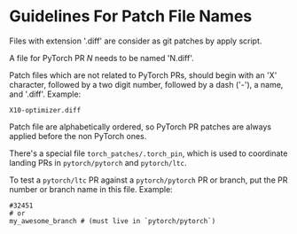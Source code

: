 # Guidelines For Patch File Names

Files with extension '.diff' are consider as git patches by apply script.

A file for PyTorch PR _N_ needs to be named 'N.diff'.

Patch files which are not related to PyTorch PRs, should begin with an 'X' character,
followed by a two digit number, followed by a dash ('-'), a name, and '.diff'.
Example:

```
X10-optimizer.diff
```

Patch file are alphabetically ordered, so PyTorch PR patches are always applied
before the non PyTorch ones.


There's a special file `torch_patches/.torch_pin`, which is used to coordinate landing PRs in
`pytorch/pytorch` and `pytorch/ltc`.

To test a `pytorch/ltc` PR against a `pytorch/pytorch` PR or branch,
put the PR number or branch name in this file.
Example:

```
#32451
# or
my_awesome_branch # (must live in `pytorch/pytorch`)
```

